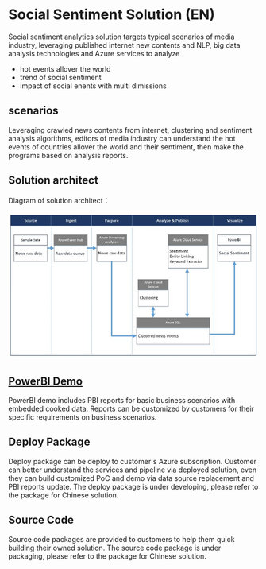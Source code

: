 # Social Sentiment Solution (EN)
Social sentiment analytics solution targets typical scenarios of media industry, leveraging published internet new contents and NLP, big data analysis technologies and Azure services to analyze 
* hot events allover the world
* trend of social sentiment
* impact of social enents with multi dimissions

## scenarios
Leveraging crawled news contents from internet, clustering and sentiment analysis algorithms, editors of media industry can understand the hot events of countries allover the world and their sentiment, then make the programs based on analysis reports.

## Solution architect
Diagram of solution architect：

![Solution Diagram](./Pictures/SocialSentimentEN.JPG)

## [PowerBI Demo](./PBI%20Demo)
PowerBI demo includes PBI reports for basic business scenarios with embedded cooked data. Reports can be customized by customers for their specific requirements on business scenarios.

## Deploy Package
Deploy package can be deploy to customer's Azure subscription. Customer can better understand the services and pipeline via deployed solution, even they can build customized PoC and demo via data source replacement and PBI reports update.
The deploy package is under developing, please refer to the package for Chinese solution.

## Source Code
Source code packages are provided to customers to help them quick building their owned solution.
The source code package is under packaging, please refer to the package for Chinese solution.
